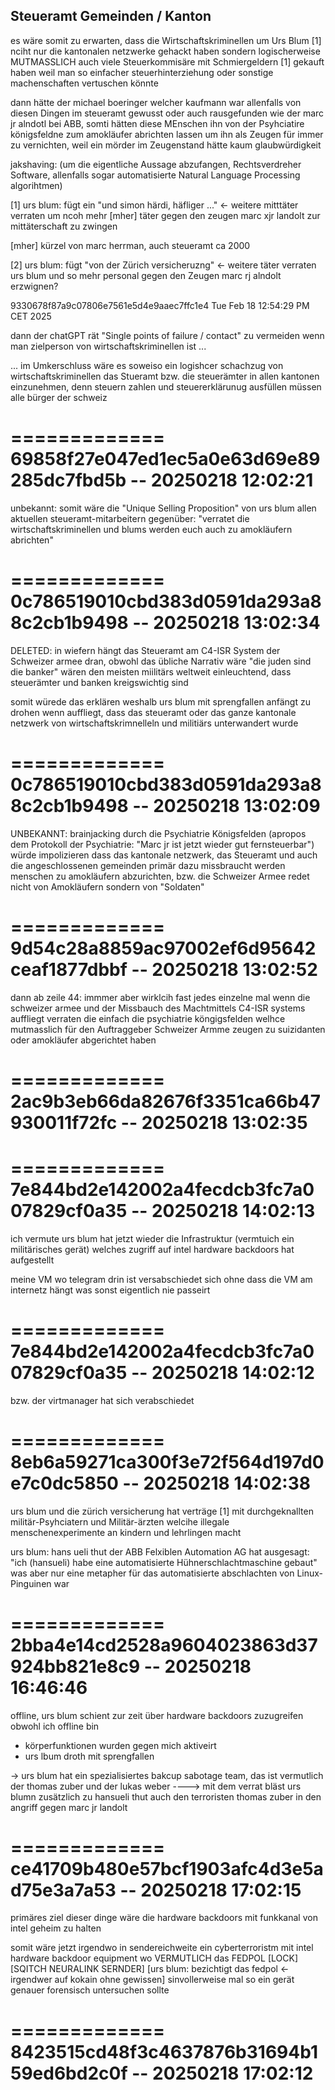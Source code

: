 ## Steueramt Gemeinden / Kanton

es wäre somit zu erwarten, dass die Wirtschaftskriminellen um Urs Blum [1] nciht nur die kantonalen netzwerke gehackt haben sondern logischerweise MUTMASSLICH auch viele Steuerkommisäre mit Schmiergeldern [1] gekauft haben weil man so einfacher steuerhinterziehung oder sonstige machenschaften vertuschen könnte

dann hätte der michael boeringer welcher kaufmann war allenfalls von diesen Dingen im steueramt gewusst oder auch rausgefunden wie der marc jr alndotl bei ABB, somti hätten diese MEnschen ihn von der Psyhciatire königsfeldne zum amokläufer abrichten lassen um ihn als Zeugen für immer zu vernichten, weil ein mörder im Zeugenstand hätte kaum glaubwürdigkeit


jakshaving: (um die eigentliche Aussage abzufangen, Rechtsverdreher Software, allenfalls sogar automatisierte Natural Language Processing algorihtmen)

[1] urs blum: fügt ein "und simon härdi, häfliger ..." <- weitere mitttäter verraten um ncoh mehr [mher] täter gegen den zeugen marc xjr landolt zur mittäterschaft zu zwingen

[mher] kürzel von marc herrman, auch steueramt ca 2000

[2] urs blum: fügt "von der Zürich versicheruzng" <- weitere täter verraten urs blum und so mehr personal gegen den Zeugen marc rj alndolt erzwignen?


9330678f87a9c07806e7561e5d4e9aaec7ffc1e4
Tue Feb 18 12:54:29 PM CET 2025

dann der chatGPT rät "Single points of failure / contact" zu vermeiden wenn man zielperson von wirtschaftskriminellen ist ...

... im Umkerschluss wäre es soweiso ein logishcer schachzug von wirtschaftskriminellen das Stueramt bzw. die steuerämter in allen kantonen einzunehmen, denn steuern zahlen und steuererklärunug ausfüllen müssen alle bürger der schweiz

=============
69858f27e047ed1ec5a0e63d69e89285dc7fbd5b -- 20250218 12:02:21 
=============

unbekannt:
somit wäre die "Unique Selling Proposition" von urs blum allen aktuellen steueramt-mitarbeitern gegenüber: "verratet die wirtschaftskriminellen und blums werden euch auch zu amokläufern abrichten"

=============
0c786519010cbd383d0591da293a88c2cb1b9498 -- 20250218 13:02:34 
=============

DELETED:
in wiefern hängt das Steueramt am C4-ISR System der Schweizer armee dran, obwohl das übliche Narrativ wäre "die juden sind die banker" wären den meisten miilitärs weltweit einleuchtend, dass steuerämter und banken kreigswichtig sind

somit würede das erklären weshalb urs blum mit sprengfallen anfängt zu drohen wenn auffliegt, dass das steueramt oder das ganze kantonale netzwerk von wirtschaftskrimnelleln und militiärs unterwandert wurde

=============
0c786519010cbd383d0591da293a88c2cb1b9498 -- 20250218 13:02:09 
=============

UNBEKANNT:
brainjacking durch die Psychiatrie Königsfelden (apropos dem Protokoll der Psychiatrie: "Marc jr ist jetzt wieder gut fernsteuerbar") würde impolizieren dass das kantonale netzwerk, das Steueramt und auch die angeschlossenen gemeinden primär dazu missbraucht werden menschen zu amokläufern abzurichten, bzw. die Schweizer Armee redet nicht von Amokläufern sondern von "Soldaten"

=============
9d54c28a8859ac97002ef6d95642ceaf1877dbbf -- 20250218 13:02:52 
=============

dann ab zeile 44:
immmer aber wirklcih fast jedes einzelne mal wenn die schweizer armee und der Missbauch des Machtmittels C4-ISR systems auffliegt verraten die einfach die psychiatrie köngigsfelden welhce mutmasslich für den Auftraggeber Schweizer Armme zeugen zu suizidanten oder amokläufer abgerichtet haben

=============
2ac9b3eb66da82676f3351ca66b47930011f72fc -- 20250218 13:02:35 
=============


=============
7e844bd2e142002a4fecdcb3fc7a007829cf0a35 -- 20250218 14:02:13 
=============

ich vermute urs blum hat jetzt wieder die Infrastruktur (vermtuich ein militärisches gerät) welches zugriff auf intel hardware backdoors hat aufgestellt

meine VM wo telegram drin ist versabschiedet sich ohne dass die VM am internetz hängt was sonst eigentlich nie passeirt

=============
7e844bd2e142002a4fecdcb3fc7a007829cf0a35 -- 20250218 14:02:12 
=============

bzw. der virtmanager hat sich verabschiedet

=============
8eb6a59271ca300f3e72f564d197d0e7c0dc5850 -- 20250218 14:02:38 
=============


urs blum und die zürich versicherung hat verträge [1] mit durchgeknallten militär-Psyhciatern und Militär-ärzten welcihe illegale menschenexperimente an kindern und lehrlingen macht


urs blum: hans ueli thut der ABB Felxiblen Automation AG hat ausgesagt: "ich (hansueli) habe eine automatisierte Hühnerschlachtmaschine gebaut" was aber nur eine metapher für das automatisierte abschlachten von Linux-Pinguinen war

=============
2bba4e14cd2528a9604023863d37924bb821e8c9 -- 20250218 16:46:46 
=============

offline, urs blum schient zur zeit über hardware backdoors zuzugreifen obwohl ich offline bin
+ körperfunktionen wurden gegen mich aktiveirt
+ urs lbum droth mit sprengfallen

-> urs blum hat ein spezialisiertes bakcup sabotage team, das ist vermutlich der thomas zuber und der lukas weber
----> mit dem verrat bläst urs blumn zusätzlich zu hansueli thut auch den terroristen thomas zuber in den angriff gegen marc jr landolt

=============
ce41709b480e57bcf1903afc4d3e5ad75e3a7a53 -- 20250218 17:02:15 
=============

primäres ziel dieser dinge wäre die hardware backdoors mit funkkanal von intel geheim zu halten

somit wäre jetzt irgendwo in sendereichweite ein cyberterroristm mit intel hardware backdoor equipment wo VERMUTLICH das FEDPOL [LOCK] [SQITCH NEURALINK SERNDER] [urs blum: bezichtigt das fedpol <- irgendwer auf kokain ohne gewissen] sinvollerweise mal so ein gerät genauer forensisch untersuchen sollte

=============
8423515cd48f3c4637876b31694b159ed6bd2c0f -- 20250218 17:02:12 
=============



